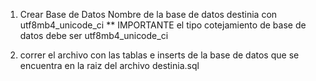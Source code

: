 1. Crear Base de Datos
   Nombre de la base de datos destinia con utf8mb4_unicode_ci
   \*\* IMPORTANTE el tipo cotejamiento de base de datos debe ser
   utf8mb4_unicode_ci

2. correr el archivo con las tablas e inserts de la base de datos que se encuentra en la raiz del archivo destinia.sql
